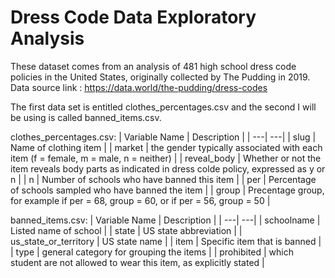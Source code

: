 # Dress Code Data Exploratory Analysis

These dataset comes from an analysis of 481 high school dress code policies in the United States, originally collected by The Pudding in 2019. Data source link : https://data.world/the-pudding/dress-codes

The first data set is entitled clothes_percentages.csv and the second I will be using is called banned_items.csv.

clothes_percentages.csv:
| Variable Name | Description |
| ---| ---|
| slug | Name of clothing item |
| market | the gender typically associated with each item (f = female, m = male, n = neither) | 
| reveal_body | Whether or not the item reveals body parts as indicated in dress colde policy, expressed as y or n | 
| n | Number of schools who have banned this item |
| per | Percentage of schools sampled who have banned the item |
| group | Precentage group, for example if per = 68, group = 60, or if per = 56, group = 50 |

banned_items.csv:
| Variable Name | Description |
| ---| ---|
| schoolname | Listed name of school |
| state | US state abbreviation | 
| us_state_or_territory | US state name | 
| item | Specific item that is banned |
| type | general category for grouping the items | 
| prohibited | which student are not allowed to wear this item, as explicitly stated |
 

